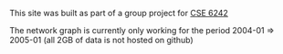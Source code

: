 This site was built as part of a group project for [CSE 6242](https://poloclub.github.io/cse6242-2018fall-online/)

The network graph is currently only working for the period 2004-01 => 2005-01 (all 2GB of data is not hosted on github)